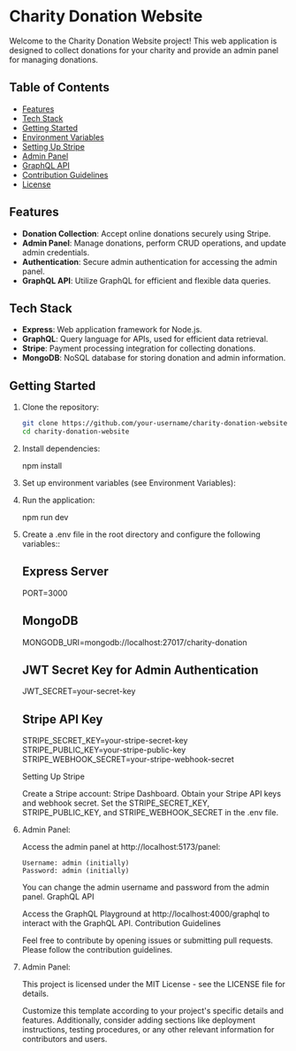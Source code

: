 # Charity Donation Website

Welcome to the Charity Donation Website project! This web application is designed to collect donations for your charity and provide an admin panel for managing donations.

## Table of Contents

- [Features](#features)
- [Tech Stack](#tech-stack)
- [Getting Started](#getting-started)
- [Environment Variables](#environment-variables)
- [Setting Up Stripe](#setting-up-stripe)
- [Admin Panel](#admin-panel)
- [GraphQL API](#graphql-api)
- [Contribution Guidelines](#contribution-guidelines)
- [License](#license)

## Features

- **Donation Collection**: Accept online donations securely using Stripe.
- **Admin Panel**: Manage donations, perform CRUD operations, and update admin credentials.
- **Authentication**: Secure admin authentication for accessing the admin panel.
- **GraphQL API**: Utilize GraphQL for efficient and flexible data queries.

## Tech Stack

- **Express**: Web application framework for Node.js.
- **GraphQL**: Query language for APIs, used for efficient data retrieval.
- **Stripe**: Payment processing integration for collecting donations.
- **MongoDB**: NoSQL database for storing donation and admin information.

## Getting Started

1.  Clone the repository:

    ```bash
    git clone https://github.com/your-username/charity-donation-website.git
    cd charity-donation-website

    ```

2.  Install dependencies:

    npm install

3.  Set up environment variables (see Environment Variables):

4.  Run the application:

    npm run dev

5.  Create a .env file in the root directory and configure the following variables::

    ## Express Server

    PORT=3000

    ## MongoDB

    MONGODB_URI=mongodb://localhost:27017/charity-donation

    ## JWT Secret Key for Admin Authentication

    JWT_SECRET=your-secret-key

    ## Stripe API Key

    STRIPE_SECRET_KEY=your-stripe-secret-key
    STRIPE_PUBLIC_KEY=your-stripe-public-key
    STRIPE_WEBHOOK_SECRET=your-stripe-webhook-secret

    Setting Up Stripe

    Create a Stripe account: Stripe Dashboard.
    Obtain your Stripe API keys and webhook secret.
    Set the STRIPE_SECRET_KEY, STRIPE_PUBLIC_KEY, and STRIPE_WEBHOOK_SECRET in the .env file.

6.  Admin Panel:

    Access the admin panel at http://localhost:5173/panel:

        Username: admin (initially)
        Password: admin (initially)

    You can change the admin username and password from the admin panel.
    GraphQL API

    Access the GraphQL Playground at http://localhost:4000/graphql to interact with the GraphQL API.
    Contribution Guidelines

    Feel free to contribute by opening issues or submitting pull requests. Please follow the contribution guidelines.

7.  Admin Panel:

    This project is licensed under the MIT License - see the LICENSE file for details.

    Customize this template according to your project's specific details and features. Additionally, consider adding sections like deployment instructions, testing procedures, or any other relevant information for contributors and users.
